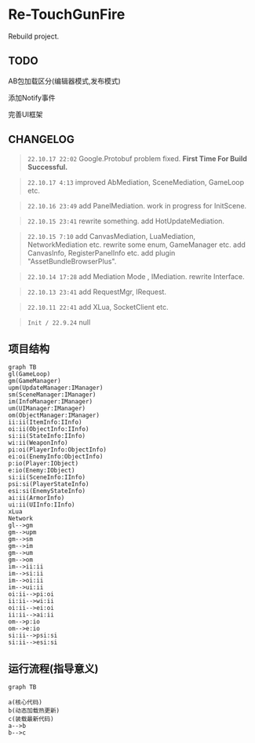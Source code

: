 # Re-TouchGunFire

Rebuild project.

## TODO

AB包加载区分(编辑器模式,发布模式)

添加Notify事件

完善UI框架

## CHANGELOG

> `22.10.17 22:02`
Google.Protobuf problem fixed. 
**First Time For Build Successful.**

> `22.10.17 4:13`
improved AbMediation, SceneMediation, GameLoop etc. 

> `22.10.16 23:49`
add PanelMediation. 
work in progress for InitScene. 

> `22.10.15 23:41`
rewrite something. 
add HotUpdateMediation. 

> `22.10.15 7:10`
add CanvasMediation, LuaMediation, NetworkMediation etc. 
rewrite some enum, GameManager etc. 
add CanvasInfo, RegisterPanelInfo etc. 
add plugin "AssetBundleBrowserPlus". 

> `22.10.14 17:28`
add Mediation Mode , IMediation. 
rewrite Interface. 

> `22.10.13 23:41`
add RequestMgr, IRequest. 

> `22.10.11 22:41`
add XLua, SocketClient etc. 

> `Init / 22.9.24`
null



## 项目结构
```mermaid
graph TB
gl(GameLoop)
gm(GameManager)
upm(UpdateManager:IManager)
sm(SceneManager:IManager)
im(InfoManager:IManager)
um(UIManager:IManager)
om(ObjectManager:IManager)
ii:ii(ItemInfo:IInfo)
oi:ii(ObjectInfo:IInfo)
si:ii(StateInfo:IInfo)
wi:ii(WeaponInfo)
pi:oi(PlayerInfo:ObjectInfo)
ei:oi(EnemyInfo:ObjectInfo)
p:io(Player:IObject)
e:io(Enemy:IObject)
si:ii(SceneInfo:IInfo)
psi:si(PlayerStateInfo)
esi:si(EnemyStateInfo)
ai:ii(ArmorInfo)
ui:ii(UIInfo:IInfo)
xLua
Network
gl-->gm
gm-->upm
gm-->sm
gm-->im
gm-->um
gm-->om
im-->ii:ii
im-->si:ii
im-->oi:ii
im-->ui:ii
oi:ii-->pi:oi
ii:ii-->wi:ii
oi:ii-->ei:oi
ii:ii-->ai:ii
om-->p:io
om-->e:io
si:ii-->psi:si
si:ii-->esi:si
```
## 运行流程(指导意义)
```mermaid
graph TB

a(核心代码)
b(动态加载热更新)
c(装载最新代码)
a-->b
b-->c
```